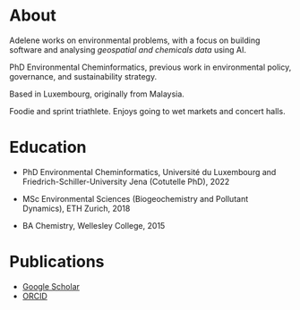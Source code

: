 # About

Adelene works on environmental problems, with a focus on building software and analysing *geospatial and chemicals data* using AI. 

PhD Environmental Cheminformatics, previous work in environmental policy, governance, and sustainability strategy. 

Based in Luxembourg, originally from Malaysia.

Foodie and sprint triathlete. Enjoys going to wet markets and concert halls.

# Education

* PhD Environmental Cheminformatics, Université du Luxembourg and Friedrich-Schiller-University Jena (Cotutelle PhD), 2022

* MSc Environmental Sciences (Biogeochemistry and Pollutant Dynamics), ETH Zurich, 2018 

* BA Chemistry, Wellesley College, 2015



# Publications
- [Google Scholar](https://scholar.google.com/citations?user=qofOnu8AAAAJ&hl=en)
- [ORCID](https://orcid.org/0000-0002-2985-6473)
